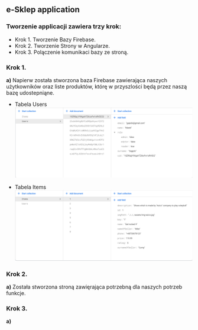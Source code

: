 ## e-Sklep application
### Tworzenie applicacji zawiera trzy krok:
- Krok 1. Tworzenie Bazy Firebase.
- Krok 2. Tworzenie Strony w Angularze.
- Krok 3. Polączenie komunikaci bazy ze stroną. 

### Krok 1.
**a)** Napierw została stworzona baza Firebase zawierająca naszych użytkowników oraz liste produktów, którę  w przyszlości będą przez naszą bazę udostepniąne.  

- Tabela Users 
![Users Firebase](img/users.png)

- Tabela Items
![Items Firebase](img/items.png)

### Krok 2.
**a)** Została stworzona stroną zawięrająca potrzebną dla naszych potrzeb funkcje.

### Krok 3.
**a)**
